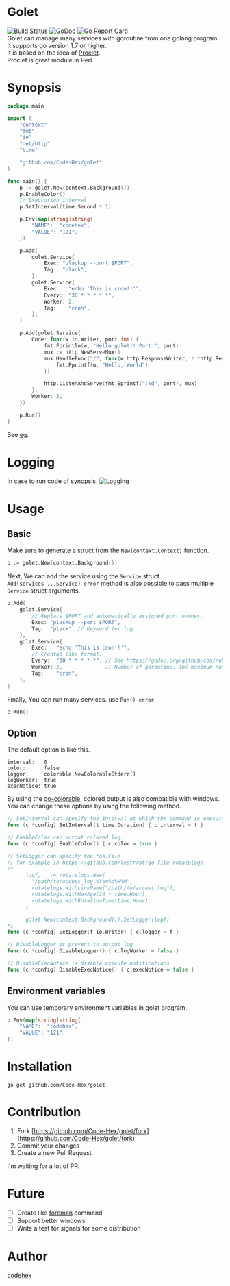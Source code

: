 Golet
=====
[![Build Status](https://travis-ci.org/Code-Hex/golet.svg?branch=master)](https://travis-ci.org/Code-Hex/golet) [![GoDoc](https://godoc.org/github.com/Code-Hex/golet?status.svg)](https://godoc.org/github.com/Code-Hex/golet) [![Go Report Card](https://goreportcard.com/badge/github.com/Code-Hex/golet)](https://goreportcard.com/report/github.com/Code-Hex/golet)  
Golet can manage many services with goroutine from one golang program.  
It supports go version 1.7 or higher.  
It is based on the idea of [Proclet](https://metacpan.org/pod/Proclet).  
Proclet is great module in Perl.  

# Synopsis
```go
package main

import (
	"context"
	"fmt"
	"io"
	"net/http"
	"time"

	"github.com/Code-Hex/golet"
)

func main() {
	p := golet.New(context.Background())
	p.EnableColor()
	// Execcution interval
	p.SetInterval(time.Second * 1)

	p.Env(map[string]string{
		"NAME":  "codehex",
		"VALUE": "121",
	})

	p.Add(
		golet.Service{
			Exec: "plackup --port $PORT",
			Tag:  "plack",
		},
		golet.Service{
			Exec:   "echo 'This is cron!!'",
			Every:  "30 * * * * *",
			Worker: 2,
			Tag:    "cron",
		},
	)

	p.Add(golet.Service{
		Code: func(w io.Writer, port int) {
			fmt.Fprintln(w, "Hello golet!! Port:", port)
			mux := http.NewServeMux()
			mux.HandleFunc("/", func(w http.ResponseWriter, r *http.Request) {
				fmt.Fprintf(w, "Hello, World")
			})

			http.ListenAndServe(fmt.Sprintf(":%d", port), mux)
		},
		Worker: 3,
	})

	p.Run()
}
```
See [eg](https://github.com/Code-Hex/golet/tree/master/eg).
# Logging
In case to run code of synopsis.
![Logging](https://cloud.githubusercontent.com/assets/6500104/22811713/da803d8e-ef83-11e6-9534-1edf3f22ddfa.png)

# Usage
## Basic
Make sure to generate a struct from the `New(context.Context)` function.  
```go
p := golet.New(context.Background())
```
Next, We can add the service using the `Service` struct.  
`Add(services ...Service) error` method is also possible to pass multiple `Service` struct arguments.
```go
p.Add(
	golet.Service{
		// Replace $PORT and automatically assigned port number.
		Exec: "plackup --port $PORT",
		Tag:  "plack", // Keyword for log.
	},
	golet.Service{
		Exec:   "echo 'This is cron!!'",
		// Crontab like format. 
		Every:  "30 * * * * *", // See https://godoc.org/github.com/robfig/cron#hdr-CRON_Expression_Format
		Worker: 2,              // Number of goroutine. The maximum number of workers is 100.
		Tag:    "cron",
	},
)
```
Finally, You can run many services. use `Run() error`
```go
p.Run()
```

## Option
The default option is like this.
```
interval:   0
color:      false
logger:     colorable.NewColorableStderr()
logWorker:  true
execNotice: true
```
By using the [go-colorable](https://github.com/mattn/go-colorable), colored output is also compatible with windows.  
You can change these options by using the following method.
```go
// SetInterval can specify the interval at which the command is executed.
func (c *config) SetInterval(t time.Duration) { c.interval = t }

// EnableColor can output colored log.
func (c *config) EnableColor() { c.color = true }

// SetLogger can specify the *os.File
// for example in https://github.com/lestrrat/go-file-rotatelogs
/*
      logf, _ := rotatelogs.New(
  	    "/path/to/access_log.%Y%m%d%H%M",
  	    rotatelogs.WithLinkName("/path/to/access_log"),
  	    rotatelogs.WithMaxAge(24 * time.Hour),
  	    rotatelogs.WithRotationTime(time.Hour),
      )

	  golet.New(context.Background()).SetLogger(logf)
*/
func (c *config) SetLogger(f io.Writer) { c.logger = f }

// DisableLogger is prevent to output log
func (c *config) DisableLogger() { c.logWorker = false }

// DisableExecNotice is disable execute notifications
func (c *config) DisableExecNotice() { c.execNotice = false }
```
## Environment variables
You can use temporary environment variables in golet program.
```go
p.Env(map[string]string{
	"NAME":  "codehex",
	"VALUE": "121",
})
```
# Installation

    go get github.com/Code-Hex/golet

# Contribution
1. Fork [https://github.com/Code-Hex/golet/fork](https://github.com/Code-Hex/golet/fork)
2. Commit your changes
3. Create a new Pull Request

I'm waiting for a lot of PR.

# Future
- [ ] Create like [foreman](https://github.com/ddollar/foreman) command
- [ ] Support better windows
- [ ] Write a test for signals for some distribution

# Author
[codehex](https://twitter.com/CodeHex)